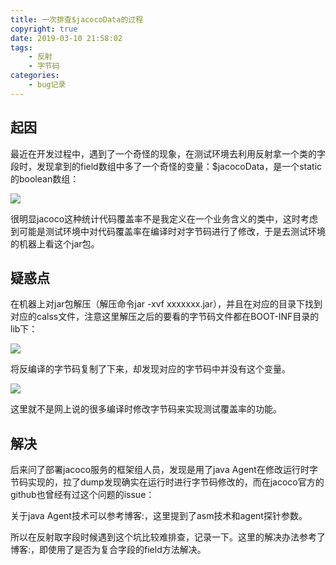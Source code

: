 ```yaml
---
title: 一次排查$jacocoData的过程
copyright: true
date: 2019-03-10 21:58:02
tags:
	- 反射
	- 字节码
categories:
	- bug记录
---
```


## 起因

最近在开发过程中，遇到了一个奇怪的现象，在测试环境去利用反射拿一个类的字段时，发现拿到的field数组中多了一个奇怪的变量：$jacocoData，是一个static的boolean数组：

![](http://zlj1217-blog-image.oss-cn-hongkong.aliyuncs.com/WX20190310-222010%402x.png)

<!-- more -->

很明显jacoco这种统计代码覆盖率不是我定义在一个业务含义的类中，这时考虑到可能是测试环境中对代码覆盖率在编译时对字节码进行了修改，于是去测试环境的机器上看这个jar包。

## 疑惑点

在机器上对jar包解压（解压命令jar -xvf xxxxxxx.jar），并且在对应的目录下找到对应的calss文件，注意这里解压之后的要看的字节码文件都在BOOT-INF目录的lib下：

![](http://zlj1217-blog-image.oss-cn-hongkong.aliyuncs.com/WX20190310-223514%402x.png)

将反编译的字节码复制了下来，却发现对应的字节码中并没有这个变量。

![](http://zlj1217-blog-image.oss-cn-hongkong.aliyuncs.com/WX20190310-224134%402x.png)

这里就不是网上说的很多编译时修改字节码来实现测试覆盖率的功能。

## 解决

后来问了部署jacoco服务的框架组人员，发现是用了java Agent在修改运行时字节码实现的，拉了dump发现确实在运行时进行字节码修改的，而在jacoco官方的github也曾经有过这个问题的issue：

[](https://stackoverflow.com/questions/16981831/invalid-column-name-jacocodata-using-ant-jacoco-and-junit)

关于java Agent技术可以参考博客:[](https://www.cnblogs.com/aspirant/p/8796974.html)，这里提到了asm技术和agent探针参数。

所以在反射取字段时候遇到这个坑比较难排查，记录一下。这里的解决办法参考了博客:[](https://www.cnblogs.com/aspirant/p/8796974.html)，即使用了是否为复合字段的field方法解决。